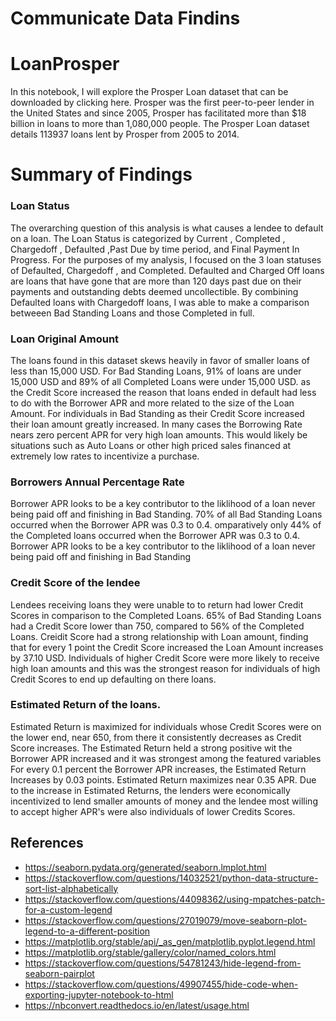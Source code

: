 
# Communicate Data Findins 

# LoanProsper
In this <a herd='https://github.com/TyDataSci/LoanProsper/blob/master/visualization.ipynb'> notebook</a>, I will explore the Prosper Loan dataset that can be downloaded by clicking here. Prosper was the first peer-to-peer lender in the United States and since 2005, Prosper has facilitated more than $18 billion in loans to more than 1,080,000 people. The Prosper Loan dataset details 113937 loans lent by Prosper from 2005 to 2014.

# Summary of Findings
### Loan Status 
The overarching question of this analysis is what causes a lendee to default on a loan. 
The Loan Status is categorized by Current , Completed , Chargedoff , Defaulted ,Past Due by time period, and Final Payment In Progress. For the purposes of my analysis, I focused on the 3 loan statuses of Defaulted, Chargedoff , and Completed. 
Defaulted and Charged Off loans are loans that have gone that are more than 120 days past due on their payments and outstanding debts deemed uncollectible. By combining Defaulted loans with Chargedoff loans, I was able to make a comparison betweeen Bad Standing Loans and those Completed in full. 

### Loan Original Amount
The loans found in this dataset skews heavily in favor of smaller loans of less than 15,000 USD. For Bad Standing Loans, 91% of loans are under 15,000 USD and 89% of all Completed Loans were under 15,000 USD.
 as the Credit Score increased the reason that loans ended in default had less to do with the Borrower APR and more related to the size of the Loan Amount. For individuals in Bad Standing as their Credit Score increased their loan amount greatly increased.
 In many cases the Borrowing Rate nears zero percent APR for very high loan amounts. This would likely be situations such as Auto Loans or other high priced sales financed at extremely low rates to incentivize a purchase.
### Borrowers Annual Percentage Rate
Borrower APR looks to be a key contributor to the liklihood of a loan never being paid off and finishing in Bad Standing. 70% of all Bad Standing Loans occurred when the Borrower APR was 0.3 to 0.4.
omparatively only 44% of the Completed loans occurred when the Borrower APR was 0.3 to 0.4. Borrower APR looks to be a key contributor to the liklihood of a loan never being paid off and finishing in Bad Standing
### Credit Score of the lendee
Lendees receiving loans they were unable to to return had lower Credit Scores in comparison to the Completed Loans. 65% of Bad Standing Loans had a Credit Score lower than 750, compared to 56% of the Completed Loans.
Creidit Score had a strong relationship with Loan amount, finding that for every 1 point the Credit Score increased the Loan Amount increases by 37.10 USD.
Individuals of higher Credit Score were more likely to receive high loan amounts and this was the strongest reason for individuals of high Credit Scores to end up defaulting on there loans.

### Estimated Return of the loans.
Estimated Return is maximized for individuals whose Credit Scores were on the lower end, near 650, from there it consistently decreases as Credit Score increases.
The Estimated Return held a strong positive wit the Borrower APR increased and it was strongest among the featured variables For every 0.1 percent the Borrower APR increases, the Estimated Return Increases by 0.03 points.
Estimated Return maximizes near 0.35 APR. Due to the increase in Estimated Returns, the lenders were economically incentivized to lend smaller amounts of money and the lendee most willing to accept higher APR's were also individuals of lower Credits Scores.

## References
- https://seaborn.pydata.org/generated/seaborn.lmplot.html
- https://stackoverflow.com/questions/14032521/python-data-structure-sort-list-alphabetically
- https://stackoverflow.com/questions/44098362/using-mpatches-patch-for-a-custom-legend
- https://stackoverflow.com/questions/27019079/move-seaborn-plot-legend-to-a-different-position
- https://matplotlib.org/stable/api/_as_gen/matplotlib.pyplot.legend.html
- https://matplotlib.org/stable/gallery/color/named_colors.html
- https://stackoverflow.com/questions/54781243/hide-legend-from-seaborn-pairplot
- https://stackoverflow.com/questions/49907455/hide-code-when-exporting-jupyter-notebook-to-html
- https://nbconvert.readthedocs.io/en/latest/usage.html
